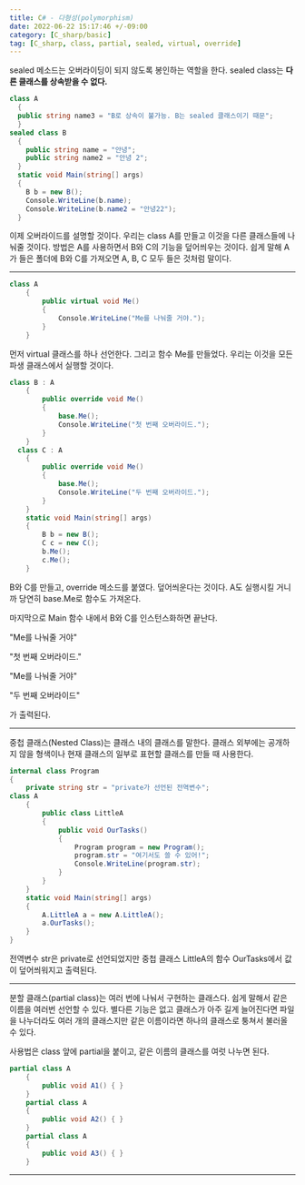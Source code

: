 ```yaml
---
title: C# - 다형성(polymorphism)
date: 2022-06-22 15:17:46 +/-09:00
category: [C_sharp/basic]
tag: [C_sharp, class, partial, sealed, virtual, override]
---
```


sealed 메소드는 오버라이딩이 되지 않도록 봉인하는 역할을 한다. sealed class는 <b>다른 클래스를 상속받을 수 없다.</b>
```csharp
class A
  {
  public string name3 = "B로 상속이 불가능. B는 sealed 클래스이기 때문";
  }
sealed class B
  {
    public string name = "안녕";
    public string name2 = "안녕 2";
  }
  static void Main(string[] args)
  { 
    B b = new B();
    Console.WriteLine(b.name);
    Console.WriteLine(b.name2 = "안녕22");
  }
```
이제 오버라이드를 설명할 것이다. 우리는 class A를 만들고 이것을 다른 클래스들에 나눠줄 것이다. 방법은 A를 사용하면서 B와 C의 기능을 덮어씌우는 것이다. 쉽게 말해 A가 들은 폴더에 B와 C를 가져오면 A, B, C 모두 들은 것처럼 말이다.

---

```csharp
class A
    {
        public virtual void Me()
        {
            Console.WriteLine("Me를 나눠줄 거야.");
        }
    }
```
먼저 virtual 클래스를 하나 선언한다. 그리고 함수 Me를 만들었다. 우리는 이것을 모든 파생 클래스에서 실행할 것이다.
```csharp
class B : A
    {
        public override void Me()
        {
            base.Me();
            Console.WriteLine("첫 번째 오버라이드.");
        }
    }
  class C : A
    {
        public override void Me()
        {
            base.Me();
            Console.WriteLine("두 번째 오버라이드.");
        }
    }
    static void Main(string[] args)
    {
        B b = new B();
        C c = new C();
        b.Me();
        c.Me();
    }
```
B와 C를 만들고, override 메소드를 붙였다. 덮어씌운다는 것이다. A도 실행시킬 거니까 당연히 base.Me로 함수도 가져온다.

마지막으로 Main 함수 내에서 B와 C를 인스턴스화하면 끝난다.

"Me를 나눠줄 거야"

"첫 번째 오버라이드."

"Me를 나눠줄 거야"

"두 번째 오버라이드"

가 출력된다.

---

중첩 클래스(Nested Class)는 클래스 내의 클래스를 말한다. 클래스 외부에는 공개하지 않을 형색이나 현재 클래스의 일부로 표현할 클래스를 만들 때 사용한다.

```csharp
internal class Program
{
    private string str = "private가 선언된 전역변수";
class A
    {
        public class LittleA
        {
            public void OurTasks()
            {
                Program program = new Program();
                program.str = "여기서도 쓸 수 있어!";
                Console.WriteLine(program.str);
            }
        }
    }
    static void Main(string[] args)
    {
        A.LittleA a = new A.LittleA();
        a.OurTasks();
    }
}
```
전역변수 str은 private로 선언되었지만 중첩 클래스 LittleA의 함수 OurTasks에서 값이 덮어씌워지고 출력된다.

---

분할 클래스(partial class)는 여러 번에 나눠서 구현하는 클래스다. 쉽게 말해서 같은 이름을 여러번 선언할 수 있다. 별다른 기능은 없고 클래스가 아주 길게 늘어진다면 파일을 나누더라도 여러 개의 클래스지만 같은 이름이라면 하나의 클래스로 퉁쳐서 불러올 수 있다.

사용법은 class 앞에 partial을 붙이고, 같은 이름의 클래스를 여럿 나누면 된다.

```csharp
partial class A
    {
        public void A1() { }
    }
    partial class A
    {
        public void A2() { }
    }
    partial class A
    {
        public void A3() { }
    }
```

---